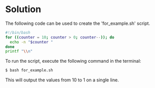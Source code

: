 # Solution

The following code can be used to create the 'for_example.sh' script.

```bash
#!/bin/bash
for ((counter = 10; counter > 0; counter--)); do
  echo -n "$counter "
done
printf "\\n"
```

To run the script, execute the following command in the terminal:

```bash
$ bash for_example.sh
```

This will output the values from 10 to 1 on a single line.
